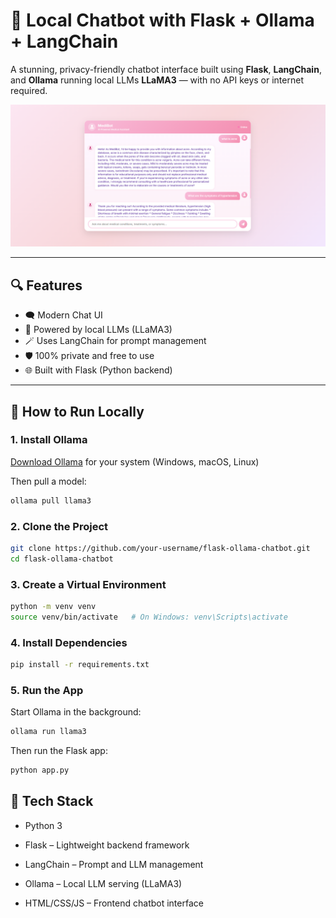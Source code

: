 # 🧠 Local Chatbot with Flask + Ollama + LangChain

A stunning, privacy-friendly chatbot interface built using **Flask**, **LangChain**, and **Ollama** running local LLMs **LLaMA3** — with no API keys or internet required.

![Chatbot Screenshot](static/image.png)

---

## 🔍 Features

- 🗨️ Modern Chat UI 
- 🧠 Powered by local LLMs (LLaMA3)
- 🪄 Uses LangChain for prompt management
- 🛡️ 100% private and free to use
- 🌐 Built with Flask (Python backend)

---

## 🚀 How to Run Locally

### 1. Install Ollama
[Download Ollama](https://ollama.com/download) for your system (Windows, macOS, Linux)

Then pull a model:
```bash
ollama pull llama3
```
### 2. Clone the Project
```bash
git clone https://github.com/your-username/flask-ollama-chatbot.git
cd flask-ollama-chatbot
```
### 3. Create a Virtual Environment
```bash
python -m venv venv
source venv/bin/activate   # On Windows: venv\Scripts\activate
```
### 4. Install Dependencies
```bash
pip install -r requirements.txt
```
### 5. Run the App
Start Ollama in the background:

```bash
ollama run llama3
```
Then run the Flask app:

```bash
python app.py
```
## 🧰 Tech Stack
- Python 3

- Flask – Lightweight backend framework

- LangChain – Prompt and LLM management

- Ollama – Local LLM serving (LLaMA3)

- HTML/CSS/JS – Frontend chatbot interface
